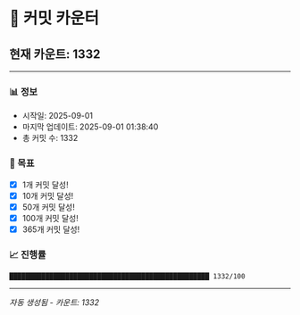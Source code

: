 # 🔢 커밋 카운터

## 현재 카운트: 1332

---

### 📊 정보
- 시작일: 2025-09-01
- 마지막 업데이트: 2025-09-01 01:38:40
- 총 커밋 수: 1332

### 🎯 목표
- [x] 1개 커밋 달성!
- [x] 10개 커밋 달성!
- [x] 50개 커밋 달성!
- [x] 100개 커밋 달성!
- [x] 365개 커밋 달성!

### 📈 진행률
```
██████████████████████████████████████████████████ 1332/100
```

---
*자동 생성됨 - 카운트: 1332*
